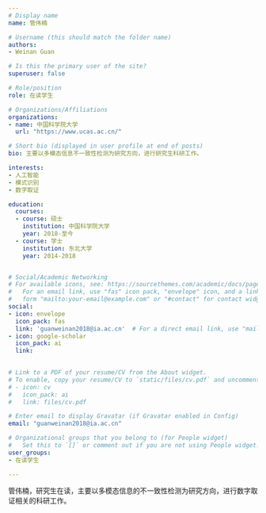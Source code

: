 ```yaml
---
# Display name
name: 管伟楠

# Username (this should match the folder name)
authors:
- Weinan Guan

# Is this the primary user of the site?
superuser: false

# Role/position
role: 在读学生

# Organizations/Affiliations
organizations:
- name: 中国科学院大学
  url: "https://www.ucas.ac.cn/"

# Short bio (displayed in user profile at end of posts)
bio: 主要以多模态信息不一致性检测为研究方向，进行研究生科研工作。

interests:
- 人工智能
- 模式识别
- 数字取证

education:
  courses:
  - course: 硕士
    institution: 中国科学院大学
    year: 2018-至今
  - course: 学士
    institution: 东北大学
    year: 2014-2018


# Social/Academic Networking
# For available icons, see: https://sourcethemes.com/academic/docs/page-builder/#icons
#   For an email link, use "fas" icon pack, "envelope" icon, and a link in the
#   form "mailto:your-email@example.com" or "#contact" for contact widget.
social:
- icon: envelope
  icon_pack: fas
  link: 'guanweinan2018@ia.ac.cn'  # For a direct email link, use "mailto:test@example.org".
- icon: google-scholar
  icon_pack: ai
  link: 
  

# Link to a PDF of your resume/CV from the About widget.
# To enable, copy your resume/CV to `static/files/cv.pdf` and uncomment the lines below.
# - icon: cv
#   icon_pack: ai
#   link: files/cv.pdf

# Enter email to display Gravatar (if Gravatar enabled in Config)
email: "guanweinan2018@ia.ac.cn"

# Organizational groups that you belong to (for People widget)
#   Set this to `[]` or comment out if you are not using People widget.
user_groups:
- 在读学生

---
```

管伟楠，研究生在读，主要以多模态信息的不一致性检测为研究方向，进行数字取证相关的科研工作。